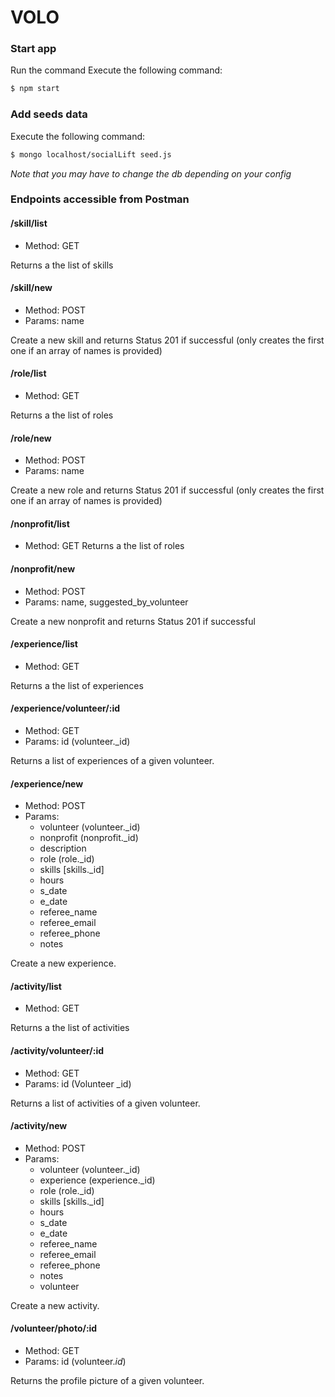 # VOLO

### Start app
Run the command
Execute the following command:
```sh
$ npm start
```

### Add seeds data
Execute the following command:
```sh
$ mongo localhost/socialLift seed.js
```
*Note that you may have to change the db depending on your config*

### Endpoints accessible from Postman

#### /skill/list
- Method: GET

Returns a the list of skills

#### /skill/new
- Method: POST
- Params: name

Create a new skill and returns Status 201 if successful (only creates the first one if an array of names is provided)

#### /role/list
- Method: GET

Returns a the list of roles

#### /role/new
- Method: POST
- Params: name 

Create a new role and returns Status 201 if successful (only creates the first one if an array of names is provided)

#### /nonprofit/list
- Method: GET
Returns a the list of roles

#### /nonprofit/new
- Method: POST
- Params: name, suggested_by_volunteer

Create a new nonprofit and returns Status 201 if successful

#### /experience/list
- Method: GET

Returns a the list of experiences

#### /experience/volunteer/:id
- Method: GET
- Params: id (volunteer._id)

Returns a list of experiences of a given volunteer.

#### /experience/new
- Method: POST
- Params: 
    + volunteer (volunteer._id)
    + nonprofit (nonprofit._id)
    + description
    + role (role._id)
    + skills [skills._id]
    + hours
    + s_date
    + e_date
    + referee_name
    + referee_email
    + referee_phone
    + notes

Create a new experience.

#### /activity/list
- Method: GET

Returns a the list of activities

#### /activity/volunteer/:id
- Method: GET
- Params: id (Volunteer _id)

Returns a list of activities of a given volunteer.

#### /activity/new
- Method: POST
- Params: 
    + volunteer (volunteer._id)
    + experience (experience._id)
    + role (role._id)
    + skills [skills._id]
    + hours
    + s_date
    + e_date
    + referee_name
    + referee_email
    + referee_phone
    + notes
    + volunteer

Create a new activity.

#### /volunteer/photo/:id
- Method: GET
- Params: id (volunteer._id_)

Returns the profile picture of a given volunteer.